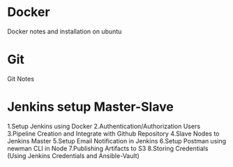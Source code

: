 # Docker
Docker notes and installation on ubuntu

# Git
Git Notes

# Jenkins setup Master-Slave
1.Setup Jenkins using Docker
2.Authentication/Authorization Users
3.Pipeline Creation and Integrate with Github Repository
4.Slave Nodes to Jenkins Master
5.Setup Email Notification in Jenkins
6.Setup Postman using newman CLI in Node
7.Publishing Artifacts to S3
8.Storing Credentials (Using Jenkins Credentials and Ansible-Vault)


  
